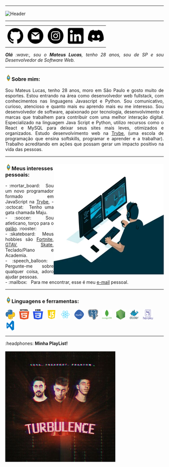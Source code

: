 <!--- Olá, esse é meu readme, fique à vontade para utilizá-lo como quiser! -->

-----

<div>
<img align="center" alt="Header" src="./img/header.png"/>
</div>

-----

<div>
<table>
<tr>
 <td align="center" colspan="11"></td>
</tr> 
<tr>
<td><a href="https://github.com/MateusLucas94" target="_blank"><img src="./img/github.png" width="50px" height="50px"/></a>
</td>
<td><a href="mailto:mateus.some.ms@gmail.com" target="_blank"><img src="./img/gmail.png" width="50px" height="50px"/></a>
</td>
<td><a href="https://www.instagram.com/mateus_lsom/" target="_blank"><img src="./img/insta.png" width="50px" height="50px"/></a>
</td>
<td><a href="https://www.linkedin.com/in/mateus-lucas/" target="_blank"><img src="./img/linkedin.png" width="50px" height="50px"/></a>
</td>
<td> <a href="LinkDoMeuDiscod" target="_blank"><img src="./img/discord.png" width="50px" height="50px"/></a>
</td>
</tr>
<tr>
 <td align="center" colspan="11"></td>
</tr> 
</table>

</div>
<div align="justify">
<i><b>Olá</b> :wave:, sou o <b>Mateus Lucas</b>, tenho 28 anos, sou de SP e sou Desenvolvedor de Software Web.</i><br />
</div>

-----

### <img height="20" src="./img/soulgem-sayaka.gif"/>Sobre mim:

<div align="justify">
Sou Mateus Lucas, tenho 28 anos, moro em São Paulo e gosto muito de esportes. Estou entrando na área como desenvolvedor web fullstack, com conhecimentos nas linguagens Javascript e Python. Sou comunicativo, curioso, atencioso e quanto mais eu aprendo mais eu me interesso.
Sou desenvolvedor de software, apaixonado por tecnologia, desenvolvimento e marcas que trabalhem para contribuir com uma melhor interação digital. Especializado na linguagem Java Script e Python, utilizo recursos como o React e MySQL para deixar seus sites mais leves, otimizados e organizados. Estudo desenvolvimento web na <a href="https://www.betrybe.com/" target="_blank">Trybe</a>, (uma escola de programação que ensina softskills, programar e aprender e a trabalhar). Trabalho acreditando em ações que possam gerar um impacto positivo na vida das pessoas.
</div>

-----

<div>
<div>
<img align="right" alt="GIF" src="./img/dev.gif" width="350px" height="350px"/>
</div>

### <img height="20" src="./img/soulgem-sayaka.gif"/>Meus interesses pessoais:

<div align="justify">
<p>
- :mortar_board: &nbsp; Sou um novo programador formado em JavaScript na <a href="https://www.betrybe.com/"         target="_blank">Trybe</a>, 
- :octocat:&nbsp; Tenho uma gata chamada Maju.<br />
- :soccer:&nbsp; Sou atleticano, torço para o <a href="https://www.arenamrv.com.br/" target="_blank">galão</a>. :rooster:<br />
- :skateboard: &nbsp; Meus hobbies são <a href="https://www.fortnite.com/?lang=pt-BR" target="_blank">Fortnite</a>, <a href="https://www.rockstargames.com/br/gta-v" target="_blank">GTAV</a>, <a href="https://www.saobernardo.sp.gov.br/web/cultura/parque-da-juventude-citta-di-marostica" target="_blank">Skate</a>, Teclado/Piano e Academia.<br />
- :speech_balloon: &nbsp; Pergunte-me sobre qualquer coisa, adoro ajudar pessoas.<br />
- :mailbox: &nbsp; Para me encontrar, esse é meu <a href="mailto:mateus.some.ms@gmail.com" target="_blank">e-mail</a> pessoal.<br />
</p>
</div>
</div>

-----

<div>

### <img height="20" src="./img/soulgem-sayaka.gif"/>Linguagens e ferramentas:

<code><a href="https://www.python.org/" target="_blank"><img width="32" height="32" src="./img/python.png"/></a></code>
&nbsp;
<code><a href="https://www.w3schools.com/html/" target="_blank"><img width="32" height="32" src="./img/html.svg"/></a></code>
&nbsp; 
<code><a href="https://www.w3schools.com/css/" target="_blank"><img width="32" height="32" src="./img/css.svg"/></a></code>
&nbsp; 
<code><a href="https://www.w3schools.com/js/" target="_blank"><img width="32" height="32" src="./img/js.png"/></a></code>
&nbsp; 
<code><a href="https://pt-br.reactjs.org/" target="_blank"><img width="32" height="32" src="./img/react.png"/></a></code>
&nbsp;
<code><a href="https://www.mysql.com/" target="_blank"><img width="32" height="32" src="./img/mysql.png"/></a></code>
&nbsp; 
<code><a href="https://www.postgresql.org/" target="_blank"><img width="32" height="32" src="./img/postgresql.png"/></a></code>
&nbsp; 
<code><a href="https://www.mongodb.com/pt-br" target="_blank"><img width="32" height="32" src="./img/mongodb.png"/></a></code>
&nbsp; 
<code><a href="https://nodejs.org/en/" target="_blank"><img width="32" height="32" src="./img/nodejs.png"/></a></code>
&nbsp;
<code><a href="https://www.docker.com/" target="_blank"><img width="32" height="32" src="./img/docker.png"/></a></code>
&nbsp; 
<code><a href="https://www.heroku.com/" target="_blank"><img width="32" height="32" src="./img/heroku.png"/></a></code>
&nbsp;
<code><a href="https://code.visualstudio.com/" target="_blank"><img width="32" height="32" src="./img/vs.png"/></a></code>
</div>

-----

<div>
<div>
<div>
:headphones: <b>Minha PlayList!</b> <br /><br />
<a href="https://www.youtube.com/watch?v=IV371djaLTE&list=PL9uNjeJU9MBwnqe8YIvnzD7mzpaS_LhVp" target="_blank"><img width="350px" src="./img/kova.png" alt="Trybe-Fi"></a><br />
</div>
</div>